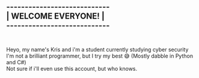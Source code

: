 <h2>
 ---------------------------- <br />
|            WELCOME EVERYONE!           |<br />
 ---------------------------- <br /><br />
</h2>
Heyo, my name's Kris and i'm a student currently studying cyber security<br />
I'm not a brilliant programmer, but I try my best 😅 (Mostly dabble in Python and C#)<br />
Not sure if i'll even use this account, but who knows.

